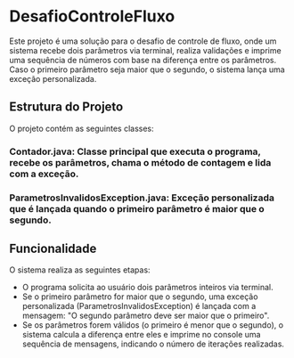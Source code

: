 # DesafioControleFluxo
Este projeto é uma solução para o desafio de controle de fluxo, onde um sistema recebe dois parâmetros via terminal, realiza validações e imprime uma sequência de números com base na diferença entre os parâmetros. Caso o primeiro parâmetro seja maior que o segundo, o sistema lança uma exceção personalizada.

## Estrutura do Projeto
O projeto contém as seguintes classes:

### Contador.java: Classe principal que executa o programa, recebe os parâmetros, chama o método de contagem e lida com a exceção.
### ParametrosInvalidosException.java: Exceção personalizada que é lançada quando o primeiro parâmetro é maior que o segundo.

## Funcionalidade
O sistema realiza as seguintes etapas:

- O programa solicita ao usuário dois parâmetros inteiros via terminal.
- Se o primeiro parâmetro for maior que o segundo, uma exceção personalizada (ParametrosInvalidosException) é lançada com a mensagem: "O segundo parâmetro deve ser maior que o primeiro".
- Se os parâmetros forem válidos (o primeiro é menor que o segundo), o sistema calcula a diferença entre eles e imprime no console uma sequência de mensagens, indicando o número de iterações realizadas.
